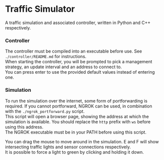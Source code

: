 # Traffic Simulator
A traffic simulation and associated controller, written in Python and C++ respectively.

### Controller
The controller must be compiled into an executable before use. See `./controller/README.md` for instructions.  
When starting the controller, you will be prompted to pick a management strategy, an update interval and an address to connect to.  
You can press enter to use the provided default values instead of entering one.  

### Simulation
To run the simulation over the internet, some form of portforwarding is required. If you cannot portforward, NGROK can be used,
in combination with the `./ngrok_portforward.py` script.  
This script will open a browser page, showing the address at which the simulation is available. You should replace the `http` prefix with `ws` before using this address.  
The NGROK executable must be in your PATH before using this script.

You can drag the mouse to move around in the simulation. E and F will show intersecting traffic lights and sensor connections respectively.  
It is possible to force a light to green by clicking and holding it down.